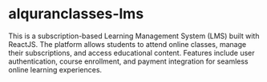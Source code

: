 # alquranclasses-lms
This is a subscription-based Learning Management System (LMS) built with ReactJS. The platform allows students to attend online classes, manage their subscriptions, and access educational content. Features include user authentication, course enrollment, and payment integration for seamless online learning experiences.
